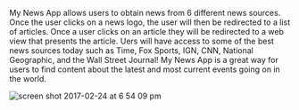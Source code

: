 My News App allows users to obtain news from 6 different news sources. Once the user clicks on a news logo, the user will then be redirected to a list of articles. Once a user clicks on an article they will be redirected to a web view that presents the article. Uers will have access to some of the best news sources today such as Time, Fox Sports, IGN, CNN, National Geographic, and the Wall Street Journal! My News App is a great way for users to find content about the latest and most current events going on in the world. 

![screen shot 2017-02-24 at 6 54 09 pm](https://cloud.githubusercontent.com/assets/20802462/23325345/aa95d5d0-fac2-11e6-99f1-1a86a440610c.png)
